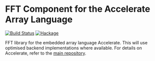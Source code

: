 FFT Component for the Accelerate Array Language
===============================================

[![Build Status](https://travis-ci.org/tmcdonell/accelerate-fft.svg?branch=master)](https://travis-ci.org/tmcdonell/accelerate-fft)
[![Hackage](https://img.shields.io/hackage/v/accelerate-fft.svg)](https://hackage.haskell.org/package/accelerate-fft)

FFT library for the embedded array language Accelerate. This will use optimised
backend implementations where available. For details on Accelerate, refer to the
[main repository][GitHub].

  [GitHub]: https://github.com/AccelerateHS/accelerate

